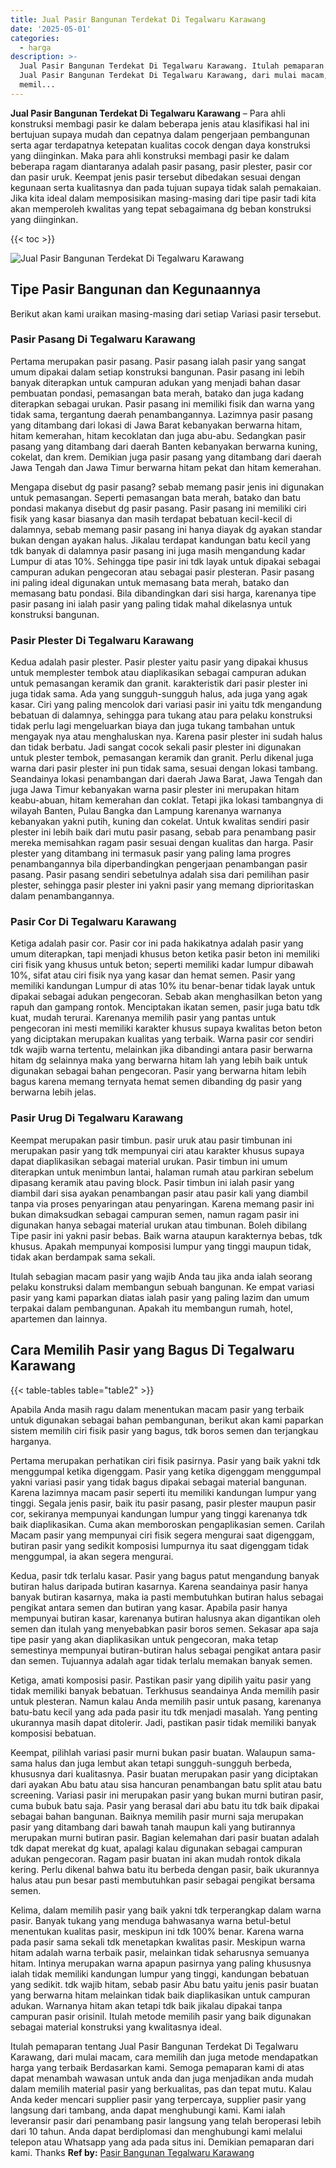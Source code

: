 ```yaml
---
title: Jual Pasir Bangunan Terdekat Di Tegalwaru Karawang
date: '2025-05-01'
categories:
  - harga
description: >-
  Jual Pasir Bangunan Terdekat Di Tegalwaru Karawang. Itulah pemaparan tentang
  Jual Pasir Bangunan Terdekat Di Tegalwaru Karawang, dari mulai macam, cara
  memil...
---
```


**Jual Pasir Bangunan Terdekat Di Tegalwaru Karawang** – Para ahli konstruksi membagi pasir ke dalam beberapa jenis atau klasifikasi hal ini bertujuan supaya mudah dan cepatnya dalam pengerjaan pembangunan serta agar terdapatnya ketepatan kualitas cocok dengan daya konstruksi yang diinginkan. Maka para ahli konstruksi membagi pasir ke dalam beberapa ragam diantaranya adalah pasir pasang, pasir plester, pasir cor dan pasir uruk. Keempat jenis pasir tersebut dibedakan sesuai dengan kegunaan serta kualitasnya dan pada tujuan supaya tidak salah pemakaian. Jika kita ideal dalam memposisikan masing-masing dari tipe pasir tadi kita akan memperoleh kwalitas yang tepat sebagaimana dg beban konstruksi yang diinginkan.

{{< toc >}}

![Jual Pasir Bangunan Terdekat Di Tegalwaru Karawang](/images/jual-pasir-bangunan-07.png)

## Tipe Pasir Bangunan dan Kegunaannya

Berikut akan kami uraikan masing-masing dari setiap Variasi pasir tersebut.

### Pasir Pasang Di Tegalwaru Karawang

Pertama merupakan pasir pasang. Pasir pasang ialah pasir yang sangat umum dipakai dalam setiap konstruksi bangunan. Pasir pasang ini lebih banyak diterapkan untuk campuran adukan yang menjadi bahan dasar pembuatan pondasi, pemasangan bata merah, batako dan juga kadang diterapkan sebagai urukan. Pasir pasang ini memiliki fisik dan warna yang tidak sama, tergantung daerah penambangannya. Lazimnya pasir pasang yang ditambang dari lokasi di Jawa Barat kebanyakan berwarna hitam, hitam kemerahan, hitam kecoklatan dan juga abu-abu. Sedangkan pasir pasang yang ditambang dari daerah Banten kebanyakan berwarna kuning, cokelat, dan krem. Demikian juga pasir pasang yang ditambang dari daerah Jawa Tengah dan Jawa Timur berwarna hitam pekat dan hitam kemerahan.

Mengapa disebut dg pasir pasang? sebab memang pasir jenis ini digunakan untuk pemasangan. Seperti pemasangan bata merah, batako dan batu pondasi makanya disebut dg pasir pasang. Pasir pasang ini memiliki ciri fisik yang kasar biasanya dan masih terdapat bebatuan kecil-kecil di dalamnya, sebab memang pasir pasang ini hanya diayak dg ayakan standar bukan dengan ayakan halus. Jikalau terdapat kandungan batu kecil yang tdk banyak di dalamnya pasir pasang ini juga masih mengandung kadar Lumpur di atas 10%. Sehingga tipe pasir ini tdk layak untuk dipakai sebagai campuran adukan pengecoran atau sebagai pasir plesteran. Pasir pasang ini paling ideal digunakan untuk memasang bata merah, batako dan memasang batu pondasi. Bila dibandingkan dari sisi harga, karenanya tipe pasir pasang ini ialah pasir yang paling tidak mahal dikelasnya untuk konstruksi bangunan.

### Pasir Plester Di Tegalwaru Karawang

Kedua adalah pasir plester. Pasir plester yaitu pasir yang dipakai khusus untuk memplester tembok atau diaplikasikan sebagai campuran adukan untuk pemasangan keramik dan granit. karakteristik dari pasir plester ini juga tidak sama. Ada yang sungguh-sungguh halus, ada juga yang agak kasar. Ciri yang paling mencolok dari variasi pasir ini yaitu tdk mengandung bebatuan di dalamnya, sehingga para tukang atau para pelaku konstruksi tidak perlu lagi mengeluarkan biaya dan juga tukang tambahan untuk mengayak nya atau menghaluskan nya. Karena pasir plester ini sudah halus dan tidak berbatu. Jadi sangat cocok sekali pasir plester ini digunakan untuk plester tembok, pemasangan keramik dan granit. Perlu dikenal juga warna dari pasir plester ini pun tidak sama, sesuai dengan lokasi tambang. Seandainya lokasi penambangan dari daerah Jawa Barat, Jawa Tengah dan juga Jawa Timur kebanyakan warna pasir plester ini merupakan hitam keabu-abuan, hitam kemerahan dan coklat. Tetapi jika lokasi tambangnya di wilayah Banten, Pulau Bangka dan Lampung karenanya warnanya kebanyakan yakni putih, kuning dan cokelat. Untuk kwalitas sendiri pasir plester ini lebih baik dari mutu pasir pasang, sebab para penambang pasir mereka memisahkan ragam pasir sesuai dengan kualitas dan harga. Pasir plester yang ditambang ini termasuk pasir yang paling lama progres penambangannya bila diperbandingkan pengerjaan penambangan pasir pasang. Pasir pasang sendiri sebetulnya adalah sisa dari pemilihan pasir plester, sehingga pasir plester ini yakni pasir yang memang diprioritaskan dalam penambangannya.

### Pasir Cor Di Tegalwaru Karawang

Ketiga adalah pasir cor. Pasir cor ini pada hakikatnya adalah pasir yang umum diterapkan, tapi menjadi khusus beton ketika pasir beton ini memiliki ciri fisik yang khusus untuk beton; seperti memiliki kadar lumpur dibawah 10%, sifat atau ciri fisik nya yang kasar dan hemat semen. Pasir yang memiliki kandungan Lumpur di atas 10% itu benar-benar tidak layak untuk dipakai sebagai adukan pengecoran. Sebab akan menghasilkan beton yang rapuh dan gampang rontok. Menciptakan ikatan semen, pasir juga batu tdk kuat, mudah terurai. Karenanya memilih pasir yang pantas untuk pengecoran ini mesti memiliki karakter khusus supaya kwalitas beton beton yang diciptakan merupakan kualitas yang terbaik. Warna pasir cor sendiri tdk wajib warna tertentu, melainkan jika dibandingi antara pasir berwarna hitam dg selainnya maka yang berwarna hitam lah yang lebih baik untuk digunakan sebagai bahan pengecoran. Pasir yang berwarna hitam lebih bagus karena memang ternyata hemat semen dibanding dg pasir yang berwarna lebih jelas.

### Pasir Urug Di Tegalwaru Karawang

Keempat merupakan pasir timbun. pasir uruk atau pasir timbunan ini merupakan pasir yang tdk mempunyai ciri atau karakter khusus supaya dapat diaplikasikan sebagai material urukan. Pasir timbun ini umum diterapkan untuk menimbun lantai, halaman rumah atau parkiran sebelum dipasang keramik atau paving block. Pasir timbun ini ialah pasir yang diambil dari sisa ayakan penambangan pasir atau pasir kali yang diambil tanpa via proses penyaringan atau penyaringan. Karena memang pasir ini bukan dimaksudkan sebagai campuran semen, namun ragam pasir ini digunakan hanya sebagai material urukan atau timbunan. Boleh dibilang Tipe pasir ini yakni pasir bebas. Baik warna ataupun karakternya bebas, tdk khusus. Apakah mempunyai komposisi lumpur yang tinggi maupun tidak, tidak akan berdampak sama sekali.

Itulah sebagian macam pasir yang wajib Anda tau jika anda ialah seorang pelaku konstruksi dalam membangun sebuah bangunan. Ke empat variasi pasir yang kami paparkan diatas ialah pasir yang paling lazim dan umum terpakai dalam pembangunan. Apakah itu membangun rumah, hotel, apartemen dan lainnya.

## Cara Memilih Pasir yang Bagus Di Tegalwaru Karawang

{{< table-tables table="table2" >}}

Apabila Anda masih ragu dalam menentukan macam pasir yang terbaik untuk digunakan sebagai bahan pembangunan, berikut akan kami paparkan sistem memilih ciri fisik pasir yang bagus, tdk boros semen dan terjangkau harganya.

Pertama merupakan perhatikan ciri fisik pasirnya. Pasir yang baik yakni tdk menggumpal ketika digenggam. Pasir yang ketika digenggam menggumpal yakni variasi pasir yang tidak bagus dipakai sebagai material bangunan. Karena lazimnya macam pasir seperti itu memiliki kandungan lumpur yang tinggi. Segala jenis pasir, baik itu pasir pasang, pasir plester maupun pasir cor, sekiranya mempunyai kandungan lumpur yang tinggi karenanya tdk baik diaplikasikan. Cuma akan memboroskan pengaplikasian semen. Carilah Macam pasir yang mempunyai ciri fisik segera mengurai saat digenggam, butiran pasir yang sedikit komposisi lumpurnya itu saat digenggam tidak menggumpal, ia akan segera mengurai.

Kedua, pasir tdk terlalu kasar. Pasir yang bagus patut mengandung banyak butiran halus daripada butiran kasarnya. Karena seandainya pasir hanya banyak butiran kasarnya, maka ia pasti membutuhkan butiran halus sebagai pengikat antara semen dan butiran yang kasar. Apabila pasir hanya mempunyai butiran kasar, karenanya butiran halusnya akan digantikan oleh semen dan itulah yang menyebabkan pasir boros semen. Sekasar apa saja tipe pasir yang akan diaplikasikan untuk pengecoran, maka tetap semestinya mempunyai butiran-butiran halus sebagai pengikat antara pasir dan semen. Tujuannya adalah agar tidak terlalu memakan banyak semen.

Ketiga, amati komposisi pasir. Pastikan pasir yang dipilih yaitu pasir yang tidak memiliki banyak bebatuan. Terkhusus seandainya Anda memilih pasir untuk plesteran. Namun kalau Anda memilih pasir untuk pasang, karenanya batu-batu kecil yang ada pada pasir itu tdk menjadi masalah. Yang penting ukurannya masih dapat ditolerir. Jadi, pastikan pasir tidak memiliki banyak komposisi bebatuan.

Keempat, pilihlah variasi pasir murni bukan pasir buatan. Walaupun sama-sama halus dan juga lembut akan tetapi sungguh-sungguh berbeda, khususnya dari kualitasnya. Pasir buatan merupakan pasir yang diciptakan dari ayakan Abu batu atau sisa hancuran penambangan batu split atau batu screening. Variasi pasir ini merupakan pasir yang bukan murni butiran pasir, cuma bubuk batu saja. Pasir yang berasal dari abu batu itu tdk baik dipakai sebagai bahan bangunan. Baiknya memilih pasir murni saja merupakan pasir yang ditambang dari bawah tanah maupun kali yang butirannya merupakan murni butiran pasir. Bagian kelemahan dari pasir buatan adalah tdk dapat merekat dg kuat, apalagi kalau digunakan sebagai campuran adukan pengecoran. Ragam pasir buatan ini akan mudah rontok dikala kering. Perlu dikenal bahwa batu itu berbeda dengan pasir, baik ukurannya halus atau pun besar pasti membutuhkan pasir sebagai pengikat bersama semen.

Kelima, dalam memilih pasir yang baik yakni tdk terperangkap dalam warna pasir. Banyak tukang yang menduga bahwasanya warna betul-betul menentukan kualitas pasir, meskipun ini tdk 100% benar. Karena warna pada pasir sama sekali tdk menetapkan kwalitas pasir. Meskipun warna hitam adalah warna terbaik pasir, melainkan tidak seharusnya semuanya hitam. Intinya merupakan warna apapun pasirnya yang paling khususnya ialah tidak memiliki kandungan lumpur yang tinggi, kandungan bebatuan yang sedikit. tdk wajib hitam, sebab pasir Abu batu yaitu jenis pasir buatan yang berwarna hitam melainkan tidak baik diaplikasikan untuk campuran adukan. Warnanya hitam akan tetapi tdk baik jikalau dipakai tanpa campuran pasir orisinil. Itulah metode memilih pasir yang baik digunakan sebagai material konstruksi yang kwalitasnya ideal.

Itulah pemaparan tentang Jual Pasir Bangunan Terdekat Di Tegalwaru Karawang, dari mulai macam, cara memilih dan juga metode mendapatkan harga yang terbaik Berdasarkan kami. Semoga pemaparan kami di atas dapat menambah wawasan untuk anda dan juga menjadikan anda mudah dalam memilih material pasir yang berkualitas, pas dan tepat mutu. Kalau Anda keder mencari supplier pasir yang terpercaya, supplier pasir yang langsung dari tambang, anda dapat menghubungi kami. Kami ialah leveransir pasir dari penambang pasir langsung yang telah beroperasi lebih dari 10 tahun. Anda dapat berdiplomasi dan menghubungi kami melalui telepon atau Whatsapp yang ada pada situs ini. Demikian pemaparan dari kami. Thanks
**Ref by:** [Pasir Bangunan Tegalwaru Karawang](https://id.wikipedia.org/wiki/Pasir)
